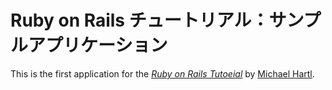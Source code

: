 # Ruby on Rails チュートリアル：サンプルアプリケーション

This is the first application for the 
[*Ruby on Rails Tutoeial*](http://railstutorial.jp/)
by [Michael Hartl](http://www.michaelhartl.com/).